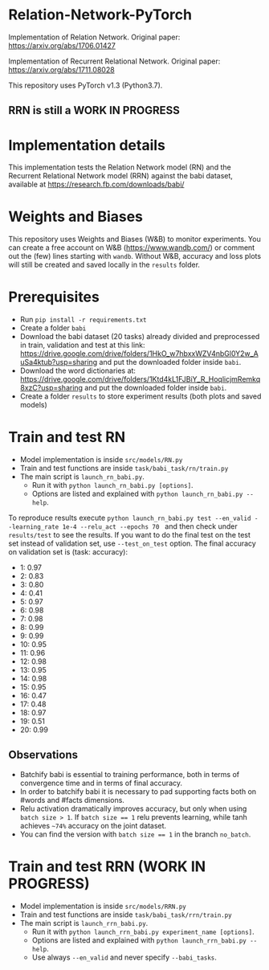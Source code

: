 # Relation-Network-PyTorch
Implementation of Relation Network. Original paper: https://arxiv.org/abs/1706.01427

Implementation of Recurrent Relational Network. Original paper: https://arxiv.org/abs/1711.08028

This repository uses PyTorch v1.3 (Python3.7).

## RRN is still a WORK IN PROGRESS

# Implementation details
This implementation tests the Relation Network model (RN) and the Recurrent Relational Network model (RRN) against the babi dataset, available at https://research.fb.com/downloads/babi/

# Weights and Biases
This repository uses Weights and Biases (W&B) to monitor experiments. You can create a free account on W&B (https://www.wandb.com/) or comment out the (few) lines starting with `wandb`. Without W&B, accuracy and loss plots will still be created and saved locally in the `results` folder.

# Prerequisites
* Run `pip install -r requirements.txt`
* Create a folder `babi`
* Download the babi dataset (20 tasks) already divided and preprocessed in train, validation and test at this link: https://drive.google.com/drive/folders/1HkO_w7hbxxWZV4nbGl0Y2w_AuSa4ktub?usp=sharing and put the downloaded folder inside `babi`.
* Download the word dictionaries at: https://drive.google.com/drive/folders/1Ktd4kL1FJBiY_R_HoqlicjmRemkq8xzC?usp=sharing and put the downloaded folder inside `babi`.
* Create a folder `results` to store experiment results (both plots and saved models)

# Train and test RN
* Model implementation is inside `src/models/RN.py`
* Train and test functions are inside `task/babi_task/rn/train.py`
* The main script is `launch_rn_babi.py`.
  * Run it with `python launch_rn_babi.py [options]`.
  * Options are listed and explained with `python launch_rn_babi.py --help`.

To reproduce results execute `python launch_rn_babi.py test --en_valid --learning_rate 1e-4 --relu_act --epochs 70 ` and then check under `results/test` to see the results. If you want to do the final test on the test set instead of validation set, use `--test_on_test` option. The final accuracy on validation set is (task: accuracy):
* 1: 0.97
* 2: 0.83
* 3: 0.80
* 4: 0.41
* 5: 0.97
* 6: 0.98
* 7: 0.98
* 8: 0.99
* 9: 0.99
* 10: 0.95
* 11: 0.96
* 12: 0.98
* 13: 0.95
* 14: 0.98
* 15: 0.95
* 16: 0.47
* 17: 0.48
* 18: 0.97
* 19: 0.51
* 20: 0.99

## Observations
* Batchify babi is essential to training performance, both in terms of convergence time and in terms of final accuracy.
* In order to batchify babi it is necessary to pad supporting facts both on #words and #facts dimensions.
* Relu activation dramatically improves accuracy, but only when using `batch size > 1`. If `batch size == 1` relu prevents learning, while tanh achieves `~74%` accuracy on the joint dataset.
* You can find the version with `batch size == 1` in the branch `no_batch`.

# Train and test RRN (WORK IN PROGRESS)
* Model implementation is inside `src/models/RRN.py`
* Train and test functions are inside `task/babi_task/rrn/train.py`
* The main script is `launch_rrn_babi.py`.
  * Run it with `python launch_rrn_babi.py experiment_name [options]`.
  * Options are listed and explained with `python launch_rrn_babi.py --help`.
  * Use always `--en_valid` and never specify `--babi_tasks`.

